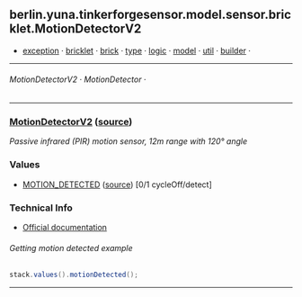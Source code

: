 
## berlin.yuna.tinkerforgesensor.model.sensor.bricklet.MotionDetectorV2
* [exception](readmeDoc/berlin/yuna/tinkerforgesensor/model/exception/README.md) · [bricklet](readmeDoc/berlin/yuna/tinkerforgesensor/model/sensor/bricklet/README.md) · [brick](readmeDoc/berlin/yuna/tinkerforgesensor/model/sensor/brick/README.md) · [type](readmeDoc/berlin/yuna/tinkerforgesensor/model/type/README.md) · [logic](readmeDoc/berlin/yuna/tinkerforgesensor/logic/README.md) · [model](readmeDoc/berlin/yuna/tinkerforgesensor/model/README.md) · [util](readmeDoc/berlin/yuna/tinkerforgesensor/util/README.md) · [builder](readmeDoc/berlin/yuna/tinkerforgesensor/model/builder/README.md) · 

---
###### MotionDetectorV2 · MotionDetector · 

---

### [MotionDetectorV2](readmeDoc/berlin/yuna/tinkerforgesensor/model/sensor/bricklet/MotionDetectorV2.md) ([source](src/main/java/berlin/yuna/tinkerforgesensor/model/sensor/bricklet/MotionDetectorV2.java))

*Passive infrared (PIR) motion sensor, 12m range with 120° angle*

### Values

* [MOTION_DETECTED](readmeDoc/berlin/yuna/tinkerforgesensor/model/type/ValueType.md) ([source](src/main/java/berlin/yuna/tinkerforgesensor/model/type/ValueType.java)) [0/1 cycleOff/detect]
### Technical Info

* [Official documentation](https://www.tinkerforge.com/de/doc/Hardware/Bricklets/Motion_Detector_V2.html)
###### Getting motion detected example
```java
stack.values().motionDetected();
```

--- 
